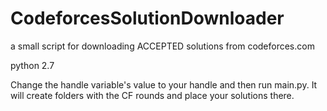 CodeforcesSolutionDownloader
============================

a small script for downloading ACCEPTED solutions from codeforces.com

python 2.7

Change the handle variable's value to your handle and then run main.py. It will create folders with the CF rounds  and place your solutions there.
